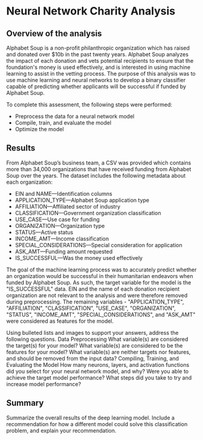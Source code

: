 # Neural Network Charity Analysis
## Overview of the analysis
Alphabet Soup is a non-profit philanthropic organization which has raised and donated over $10b in the past twenty years. Alphabet Soup analyzes the impact of each donation and vets potential recipients to ensure that the foundation's money is used effectively, and is interested in using machine learning to assist in the vetting process. The purpose of this analysis was to use machine learning and neural networks to develop a binary classifier capable of predicting whether applicants will be successful if funded by Alphabet Soup.

To complete this assessment, the following steps were performed:
- Preprocess the data for a neural network model
- Compile, train, and evaluate the model
- Optimize the model

## Results 
From Alphabet Soup’s business team, a CSV was provided which contains more than 34,000 organizations that have received funding from Alphabet Soup over the years. The dataset includes the following metadata about each organization:
- EIN and NAME—Identification columns
- APPLICATION_TYPE—Alphabet Soup application type
- AFFILIATION—Affiliated sector of industry
- CLASSIFICATION—Government organization classification
- USE_CASE—Use case for funding
- ORGANIZATION—Organization type
- STATUS—Active status
- INCOME_AMT—Income classification
- SPECIAL_CONSIDERATIONS—Special consideration for application
- ASK_AMT—Funding amount requested
- IS_SUCCESSFUL—Was the money used effectively

The goal of the machine learning process was to accurately predict whether an organization would be successful in their humanitarian endeavors when funded by Alphabet Soup. As such, the target variable for the model is the "IS_SUCCESSFUL" data. EIN and the name of each donation recipient organization are not relevant to the analysis and were therefore removed during preprocessing. The remaining variables - "APPLICATION_TYPE", "AFFILIATION", "CLASSIFICATION", "USE_CASE", "ORGANIZATION", "STATUS", "INCOME_AMT", "SPECIAL_CONSIDERATIONS", and "ASK_AMT" were considered as features for the model. 

Using bulleted lists and images to support your answers, address the following questions.
Data Preprocessing
What variable(s) are considered the target(s) for your model?
What variable(s) are considered to be the features for your model?
What variable(s) are neither targets nor features, and should be removed from the input data?
Compiling, Training, and Evaluating the Model
How many neurons, layers, and activation functions did you select for your neural network model, and why?
Were you able to achieve the target model performance?
What steps did you take to try and increase model performance?

## Summary 
Summarize the overall results of the deep learning model. Include a recommendation for how a different model could solve this classification problem, and explain your recommendation.
